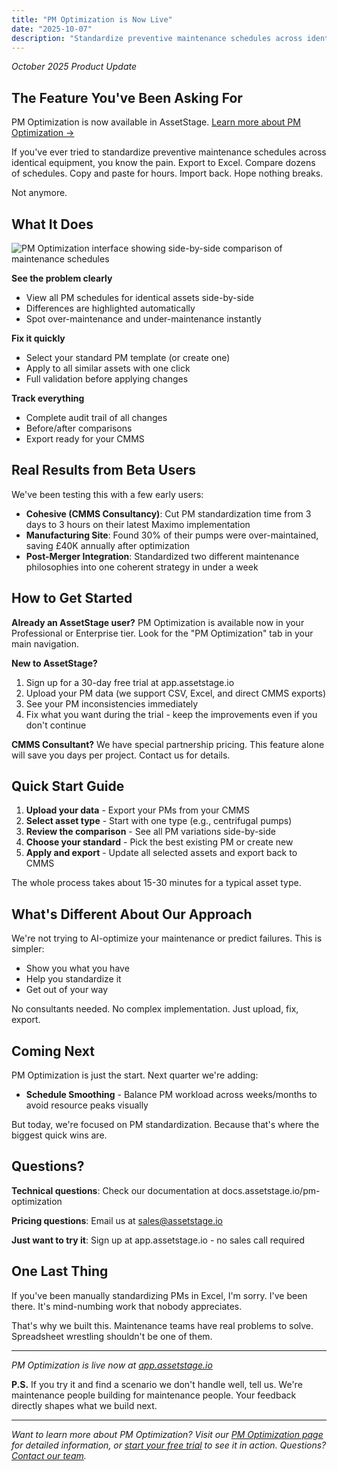 ```yaml
---
title: "PM Optimization is Now Live"
date: "2025-10-07"
description: "Standardize preventive maintenance schedules across identical equipment in minutes instead of days. See PM inconsistencies side-by-side, fix them with one click, and export back to your CMMS."
---
```


*October 2025 Product Update*

## The Feature You've Been Asking For

PM Optimization is now available in AssetStage. [Learn more about PM Optimization →](/pm-optimization)

If you've ever tried to standardize preventive maintenance schedules across identical equipment, you know the pain. Export to Excel. Compare dozens of schedules. Copy and paste for hours. Import back. Hope nothing breaks.

Not anymore.

## What It Does

![PM Optimization interface showing side-by-side comparison of maintenance schedules](/pm-optimization-screenshot.png)

**See the problem clearly**
- View all PM schedules for identical assets side-by-side
- Differences are highlighted automatically
- Spot over-maintenance and under-maintenance instantly

**Fix it quickly**
- Select your standard PM template (or create one)
- Apply to all similar assets with one click
- Full validation before applying changes

**Track everything**
- Complete audit trail of all changes
- Before/after comparisons
- Export ready for your CMMS

## Real Results from Beta Users

We've been testing this with a few early users:

- **Cohesive (CMMS Consultancy)**: Cut PM standardization time from 3 days to 3 hours on their latest Maximo implementation
- **Manufacturing Site**: Found 30% of their pumps were over-maintained, saving £40K annually after optimization
- **Post-Merger Integration**: Standardized two different maintenance philosophies into one coherent strategy in under a week

## How to Get Started

**Already an AssetStage user?**
PM Optimization is available now in your Professional or Enterprise tier. Look for the "PM Optimization" tab in your main navigation.

**New to AssetStage?**
1. Sign up for a 30-day free trial at app.assetstage.io
2. Upload your PM data (we support CSV, Excel, and direct CMMS exports)
3. See your PM inconsistencies immediately
4. Fix what you want during the trial - keep the improvements even if you don't continue

**CMMS Consultant?**
We have special partnership pricing. This feature alone will save you days per project. Contact us for details.

## Quick Start Guide

1. **Upload your data** - Export your PMs from your CMMS
2. **Select asset type** - Start with one type (e.g., centrifugal pumps)
3. **Review the comparison** - See all PM variations side-by-side
4. **Choose your standard** - Pick the best existing PM or create new
5. **Apply and export** - Update all selected assets and export back to CMMS

The whole process takes about 15-30 minutes for a typical asset type.

## What's Different About Our Approach

We're not trying to AI-optimize your maintenance or predict failures. This is simpler:

- Show you what you have
- Help you standardize it
- Get out of your way

No consultants needed. No complex implementation. Just upload, fix, export.

## Coming Next

PM Optimization is just the start. Next quarter we're adding:
- **Schedule Smoothing** - Balance PM workload across weeks/months to avoid resource peaks visually

But today, we're focused on PM standardization. Because that's where the biggest quick wins are.

## Questions?

**Technical questions**: Check our documentation at docs.assetstage.io/pm-optimization

**Pricing questions**: Email us at sales@assetstage.io

**Just want to try it**: Sign up at app.assetstage.io - no sales call required

## One Last Thing

If you've been manually standardizing PMs in Excel, I'm sorry. I've been there. It's mind-numbing work that nobody appreciates.

That's why we built this. Maintenance teams have real problems to solve. Spreadsheet wrestling shouldn't be one of them.

---

*PM Optimization is live now at [app.assetstage.io](https://app.assetstage.io)*

**P.S.** If you try it and find a scenario we don't handle well, tell us. We're maintenance people building for maintenance people. Your feedback directly shapes what we build next.

---

*Want to learn more about PM Optimization? Visit our [PM Optimization page](/pm-optimization) for detailed information, or [start your free trial](https://app.assetstage.io) to see it in action. Questions? [Contact our team](/#contact).*
